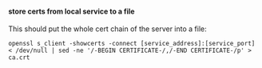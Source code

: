 #### store certs from local service to a file

This should put the whole cert chain of the server into a file:
```
openssl s_client -showcerts -connect [service_address]:[service_port] < /dev/null | sed -ne '/-BEGIN CERTIFICATE-/,/-END CERTIFICATE-/p' > ca.crt
```
